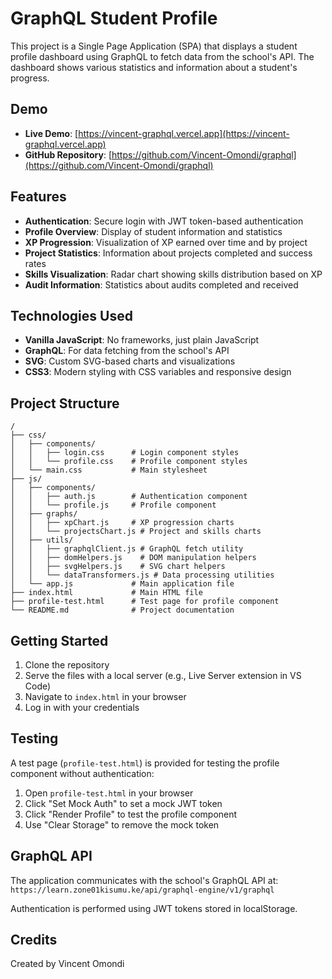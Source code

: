 # GraphQL Student Profile

This project is a Single Page Application (SPA) that displays a student profile dashboard using GraphQL to fetch data from the school's API. The dashboard shows various statistics and information about a student's progress.

## Demo

- **Live Demo**: [https://vincent-graphql.vercel.app](https://vincent-graphql.vercel.app)
- **GitHub Repository**: [https://github.com/Vincent-Omondi/graphql](https://github.com/Vincent-Omondi/graphql)

## Features

- **Authentication**: Secure login with JWT token-based authentication
- **Profile Overview**: Display of student information and statistics
- **XP Progression**: Visualization of XP earned over time and by project
- **Project Statistics**: Information about projects completed and success rates
- **Skills Visualization**: Radar chart showing skills distribution based on XP
- **Audit Information**: Statistics about audits completed and received

## Technologies Used

- **Vanilla JavaScript**: No frameworks, just plain JavaScript
- **GraphQL**: For data fetching from the school's API
- **SVG**: Custom SVG-based charts and visualizations
- **CSS3**: Modern styling with CSS variables and responsive design

## Project Structure

```
/
├── css/
│   ├── components/
│   │   ├── login.css      # Login component styles
│   │   └── profile.css    # Profile component styles
│   └── main.css           # Main stylesheet
├── js/
│   ├── components/
│   │   ├── auth.js        # Authentication component
│   │   └── profile.js     # Profile component
│   ├── graphs/
│   │   ├── xpChart.js     # XP progression charts
│   │   └── projectsChart.js # Project and skills charts
│   ├── utils/
│   │   ├── graphqlClient.js # GraphQL fetch utility
│   │   ├── domHelpers.js    # DOM manipulation helpers
│   │   ├── svgHelpers.js    # SVG chart helpers
│   │   └── dataTransformers.js # Data processing utilities
│   └── app.js             # Main application file
├── index.html             # Main HTML file
├── profile-test.html      # Test page for profile component
└── README.md              # Project documentation
```

## Getting Started

1. Clone the repository
2. Serve the files with a local server (e.g., Live Server extension in VS Code)
3. Navigate to `index.html` in your browser
4. Log in with your credentials

## Testing

A test page (`profile-test.html`) is provided for testing the profile component without authentication:

1. Open `profile-test.html` in your browser
2. Click "Set Mock Auth" to set a mock JWT token
3. Click "Render Profile" to test the profile component
4. Use "Clear Storage" to remove the mock token

## GraphQL API

The application communicates with the school's GraphQL API at:
`https://learn.zone01kisumu.ke/api/graphql-engine/v1/graphql`

Authentication is performed using JWT tokens stored in localStorage.

## Credits

Created by Vincent Omondi 